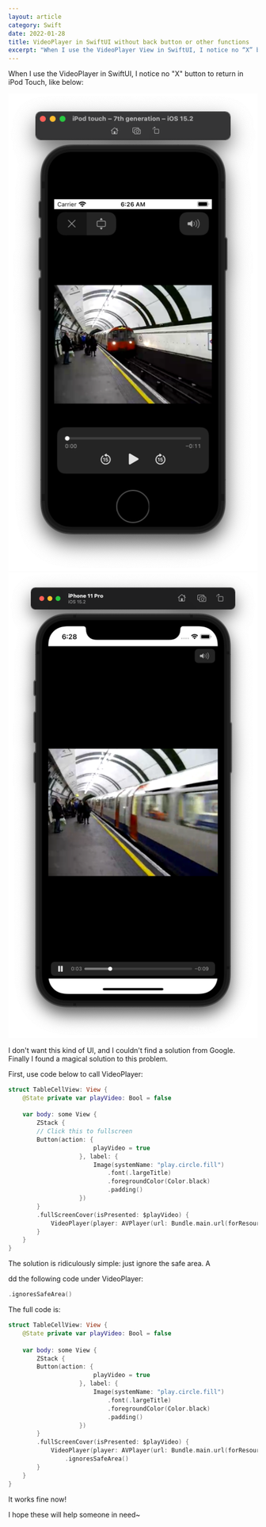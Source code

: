 ```yaml
---
layout: article
category: Swift
date: 2022-01-28
title: VideoPlayer in SwiftUI without back button or other functions
excerpt: "When I use the VideoPlayer View in SwiftUI, I notice no “X” back button and or other functions in iPod Touch, etc."
---
```

When I use the VideoPlayer in SwiftUI, I notice no "X" button to return in iPod Touch, like below:

<img alt="iPod Touch" src="/assets/images/fcdb6a4107274fc9abf7c85db3029316.png" style="box-shadow: 0px 0px 0px 0px">

<img alt="iPhone 13 mini" src="/assets/images/6fa52574611f443d96f788462df7bebf.png" style="box-shadow: 0px 0px 0px 0px">

I don't want this kind of UI, and I couldn't find a solution from Google. Finally I found a magical solution to this problem.

First, use code below to call VideoPlayer:

```swift
struct TableCellView: View {
    @State private var playVideo: Bool = false
    
    var body: some View {
        ZStack {
        // Click this to fullscreen
        Button(action: {
                        playVideo = true
                    }, label: {
                        Image(systemName: "play.circle.fill")
                            .font(.largeTitle)
                            .foregroundColor(Color.black)
                            .padding()
                    })
        }
        .fullScreenCover(isPresented: $playVideo) {
            VideoPlayer(player: AVPlayer(url: Bundle.main.url(forResource: "v1", withExtension: "mov")!))
        }
    }
}
```

The solution is ridiculously simple: just ignore the safe area. A

dd the following code under VideoPlayer:

```swift
.ignoresSafeArea()
```

The full code is:

```swift
struct TableCellView: View {
    @State private var playVideo: Bool = false
    
    var body: some View {
        ZStack {
        Button(action: {
                        playVideo = true
                    }, label: {
                        Image(systemName: "play.circle.fill")
                            .font(.largeTitle)
                            .foregroundColor(Color.black)
                            .padding()
                    })
        }
        .fullScreenCover(isPresented: $playVideo) {
            VideoPlayer(player: AVPlayer(url: Bundle.main.url(forResource: "v1", withExtension: "mov")!))
            	.ignoresSafeArea()
        }
    }
}
```

It works fine now!

I hope these will help someone in need~